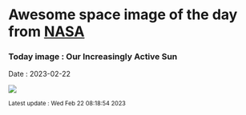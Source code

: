 
# Awesome space image of the day from [NASA](https://api.nasa.gov/)

### Today image : Our Increasingly Active Sun
Date : 2023-02-22

![](https://apod.nasa.gov/apod/image/2302/SunHalphaC_Ergun_960.jpg)

<small>Latest update : Wed Feb 22 08:18:54 2023</small>
        